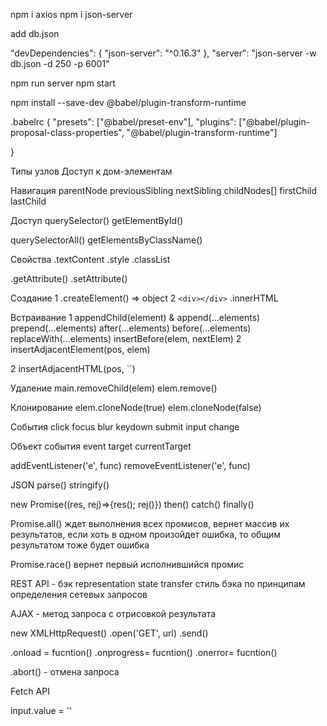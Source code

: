 npm i axios npm i json-server

add db.json

"devDependencies": { "json-server": "^0.16.3" }, "server": "json-server -w
db.json -d 250 -p 6001"

npm run server npm start

<!-- /===\ -->

npm install --save-dev @babel/plugin-transform-runtime

.babelrc { "presets": ["@babel/preset-env"], "plugins":
["@babel/plugin-proposal-class-properties", "@babel/plugin-transform-runtime"]

}

<!-- /===\ -->

Типы узлов Доступ к дом-элементам

Навигация parentNode previousSibling nextSibling childNodes[] firstChild
lastChild

Доступ querySelector() getElementById()

querySelectorAll() getElementsByClassName()

Свойства .textContent .style .classList

.getAttribute() .setAttribute()

Создание 1 .createElement() => object 2 `<div></div>` .innerHTML

Встраивание 1 appendChild(element) & append(...elements) prepend(...elements)
after(...elements) before(...elements) replaceWith(...elements)
insertBefore(elem, nextElem) 2 insertAdjacentElement(pos, elem)

2 insertAdjacentHTML(pos, ``)

Удаление main.removeChild(elem) elem.remove()

Клонирование elem.cloneNode(true) elem.cloneNode(false)

События click focus blur keydown submit input change

Объект события event target currentTarget

addEventListener('e', func) removeEventListener('e', func)

JSON parse() stringify()

new Promise((res, rej)=>{res(); rej()}) then() catch() finally()

Promise.all() ждет выполнения всех промисов, вернет массив их результатов, если
хоть в одном произойдет ошибка, то общим результатом тоже будет ошибка

Promise.race() вернет первый исполнившийся промис

REST API - бэк representation state transfer стиль бэка по принципам определения
сетевых запросов

AJAX - метод запроса с отрисовкой результата

new XMLHttpRequest() .open('GET', url) .send()

.onload = fucntion() .onprogress= fucntion() .onerror= fucntion()

.abort() - отмена запроса

Fetch API

input.value = ''
